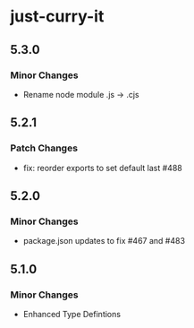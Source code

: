 # just-curry-it

## 5.3.0

### Minor Changes

- Rename node module .js -> .cjs

## 5.2.1

### Patch Changes

- fix: reorder exports to set default last #488

## 5.2.0

### Minor Changes

- package.json updates to fix #467 and #483

## 5.1.0

### Minor Changes

- Enhanced Type Defintions

